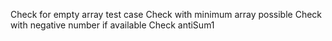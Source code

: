 Check for empty array test case
Check with minimum array possible
Check with negative number if available
Check antiSum1